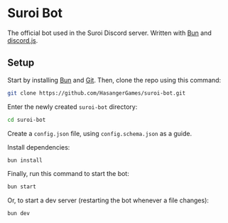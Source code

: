 # Suroi Bot

The official bot used in the Suroi Discord server. Written with [Bun](https://bun.sh/) and [discord.js](https://discord.js.org/).

## Setup
Start by installing [Bun](https://bun.sh/) and [Git](https://git-scm.com/).
Then, clone the repo using this command:
```bash
git clone https://github.com/HasangerGames/suroi-bot.git
```

Enter the newly created `suroi-bot` directory:
```bash
cd suroi-bot
```

Create a `config.json` file, using `config.schema.json` as a guide.

Install dependencies:

```bash
bun install
```

Finally, run this command to start the bot:

```bash
bun start
```

Or, to start a dev server (restarting the bot whenever a file changes):
```bash
bun dev
```
